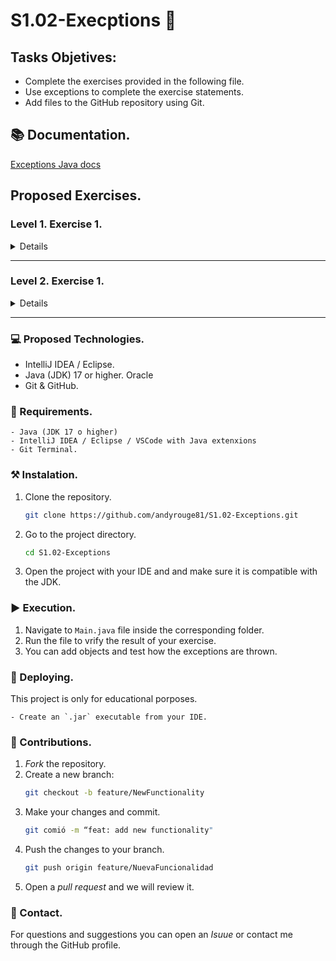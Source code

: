 # S1.02-Execptions 🚧

## Tasks Objetives:

  - Complete the exercises provided in the following file.
  - Use exceptions to complete the exercise statements.
  - Add files to the GitHub repository using Git.


## 📚 Documentation.

[Exceptions Java docs](https://docs.oracle.com/javase/tutorial/essential/exceptions/index.html)


## Proposed Exercises.

### Level 1. Exercise 1.

<details>
Create a class called "Product" with the attributes name and price, and another class called "Sale". This class has as attributes a collection of products and the total price of the sale.

The "Sale" class has a method called calculaTotal() that launches the custom exception "VendaBuidaException" and displays on screen "To make a sale you must first add products" if the product collection is empty. If the collection has products, then you must turn the collection around and save the sum of all the prices of the products to the total price attribute of the sale.

The custom exception "VendaBuidaException" must be the daughter of the Exception class. To make a sale you must first add products and when we capture the exception, we must show it on screen with the getMessage() method of the exception.

Write the necessary code to generate and capture an exception type "IndexOutOfBoundsException".

</details>

---

### Level 2. Exercise 1.

<details>
Create a class called "Input". This class should be used to control the different exceptions that may appear in Java when entering keyboard data using the Scanner class.
The first thing to do is to instantiate an object of the Scanner class and from there, create static methods to read the different types of data from the keyboard. 
### Important
It is important that if an exception is missed in any method, we treat it and ask the user for the data again until it is well introduced. For example: If you enter a float with a dot instead of a comma, it must show “Format Error”. Until the user does not enter a well-formed float, they must continue to request the data.

All methods receive a String with the message to be displayed to the user, for example: “Enter your age”, and return the timely data entered by the user in each method, for example: a byte with the age of the user.
Methods to be implemented by capturing the exception of the class "InputMismatchException":
- public static byte readByte(String message);
- public static int readInt(String message);
- public static float readFloat(String message);
- public static double readDouble(String message);
  
Methods to be implemented by capturing a custom exception of the Exception class:
- public static char readChar(String message);
- public static String readString(String message);
- public static boolean readYesNo(String message), if the user enters “y”, returns “true”, if the user enters “n”, returns “false”.

</details>

---

### 💻 Proposed Technologies. 

  - IntelliJ IDEA /  Eclipse.
  - Java (JDK) 17 or higher. Oracle
  - Git & GitHub.

### 🧾 Requirements.

	- Java (JDK 17 o higher)
	- IntelliJ IDEA / Eclipse / VSCode with Java extenxions
	- Git Terminal.

### ⚒️ Instalation.

1. Clone the repository.
	```bash
	git clone https://github.com/andyrouge81/S1.02-Exceptions.git

2. Go to the project directory.
	```bash
	cd S1.02-Exceptions

3. Open the project with your IDE and and make sure it is compatible with the JDK.

### ▶️ Execution.

1. Navigate to `Main.java` file inside the corresponding folder.
2. Run the file to vrify the result of your exercise.
3. You can add objects and test how the exceptions are thrown.


### 🤖 Deploying.

This project is only for educational porposes. 

	- Create an `.jar` executable from your IDE.

### 🤝 Contributions.

1. _Fork_ the repository.
2. Create a new branch:
	```bash
	git checkout -b feature/NewFunctionality
3. Make your changes and commit.
	```bash 
	git comió -m “feat: add new functionality"
4. Push the changes to your branch.
	```bash
	git push origin feature/NuevaFuncionalidad
5. Open a _pull request_ and we will review it.

### 💌 Contact.

For questions and suggestions you can open an _Isuue_ or contact me through the GitHub profile.



